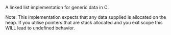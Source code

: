 A linked list implementation for generic data in C.

Note: This implementation expects that any data supplied is allocated on the heap. If you utilise pointers that are stack allocated and you exit scope this WILL lead to undefined behavior.
